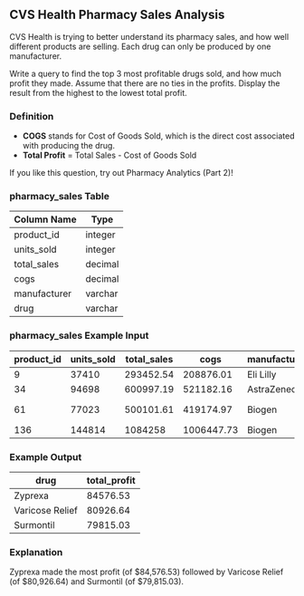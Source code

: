 ## CVS Health Pharmacy Sales Analysis

CVS Health is trying to better understand its pharmacy sales, and how well different products are selling. Each drug can only be produced by one manufacturer.

Write a query to find the top 3 most profitable drugs sold, and how much profit they made. Assume that there are no ties in the profits. Display the result from the highest to the lowest total profit.

### Definition

- **COGS** stands for Cost of Goods Sold, which is the direct cost associated with producing the drug.
- **Total Profit** = Total Sales - Cost of Goods Sold

If you like this question, try out Pharmacy Analytics (Part 2)!

### pharmacy_sales Table

| Column Name   | Type     |
|---------------|----------|
| product_id    | integer  |
| units_sold    | integer  |
| total_sales   | decimal  |
| cogs          | decimal  |
| manufacturer  | varchar  |
| drug          | varchar  |

### pharmacy_sales Example Input

| product_id | units_sold | total_sales | cogs       | manufacturer | drug            |
|------------|------------|-------------|------------|--------------|-----------------|
| 9          | 37410      | 293452.54   | 208876.01  | Eli Lilly    | Zyprexa         |
| 34         | 94698      | 600997.19   | 521182.16  | AstraZeneca  | Surmontil       |
| 61         | 77023      | 500101.61   | 419174.97  | Biogen       | Varicose Relief |
| 136        | 144814     | 1084258     | 1006447.73 | Biogen       | Burkhart        |

### Example Output

| drug            | total_profit |
|-----------------|--------------|
| Zyprexa         | 84576.53     |
| Varicose Relief | 80926.64     |
| Surmontil       | 79815.03     |

### Explanation

Zyprexa made the most profit (of $84,576.53) followed by Varicose Relief (of $80,926.64) and Surmontil (of $79,815.03).
